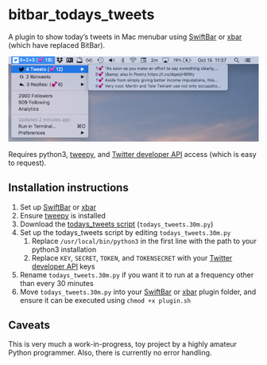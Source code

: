 # bitbar_todays_tweets
A plugin to show today’s tweets in Mac menubar using [SwiftBar](https://swiftbar.app) or [xbar](https://xbarapp.com) (which have replaced BitBar).

![Screenshot](todays_tweets.png)

Requires python3, [tweepy](https://www.tweepy.org/), and [Twitter developer API](https://developer.twitter.com/) access (which is easy to request).

## Installation instructions

1. Set up [SwiftBar](https://swiftbar.app) or [xbar](https://xbarapp.com)
2. Ensure [tweepy](https://www.tweepy.org/) is installed
3. Download the [todays_tweets script](todays_tweets.30m.py) (`todays_tweets.30m.py`)
4. Set up the todays_tweets script by editing `todays_tweets.30m.py`
   1. Replace `/usr/local/bin/python3` in the first line with the path to your python3 installation
   2. Replace `KEY`, `SECRET`, `TOKEN`, and `TOKENSECRET` with your [Twitter developer API](https://developer.twitter.com/) keys
5. Rename `todays_tweets.30m.py` if you want it to run at a frequency other than every 30 minutes
6. Move `todays_tweets.30m.py` into your [SwiftBar](https://swiftbar.app) or [xbar](https://xbarapp.com) plugin folder, and ensure it can be executed using `chmod +x plugin.sh`

## Caveats

This is very much a work-in-progress, toy project by a highly amateur Python programmer. Also, there is currently no error handling.

